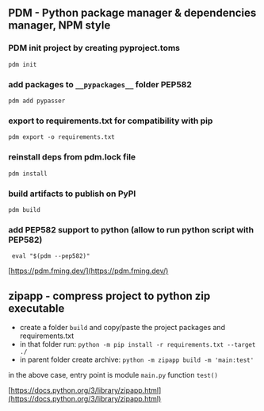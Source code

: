## PDM - Python package manager & dependencies manager, NPM style
### PDM init project by creating pyproject.toms
``pdm init``

### add packages to ``__pypackages__`` folder PEP582
``pdm add pypasser``

### export to requirements.txt for compatibility with pip
``pdm export -o requirements.txt``

### reinstall deps from pdm.lock file
``pdm install``

### build artifacts to publish on PyPI
``pdm build``

### add PEP582 support to python (allow to run python script with PEP582)
`` eval "$(pdm --pep582)"``

[https://pdm.fming.dev/](https://pdm.fming.dev/)

## zipapp - compress project to python zip executable 
* create a folder `build` and copy/paste the project packages and requirements.txt
* in that folder run: `python -m pip install -r requirements.txt --target ./`
* in parent folder create archive: `python -m zipapp build -m 'main:test'`

in the above case, entry point is module `main.py` function `test()`

[https://docs.python.org/3/library/zipapp.html](https://docs.python.org/3/library/zipapp.html)